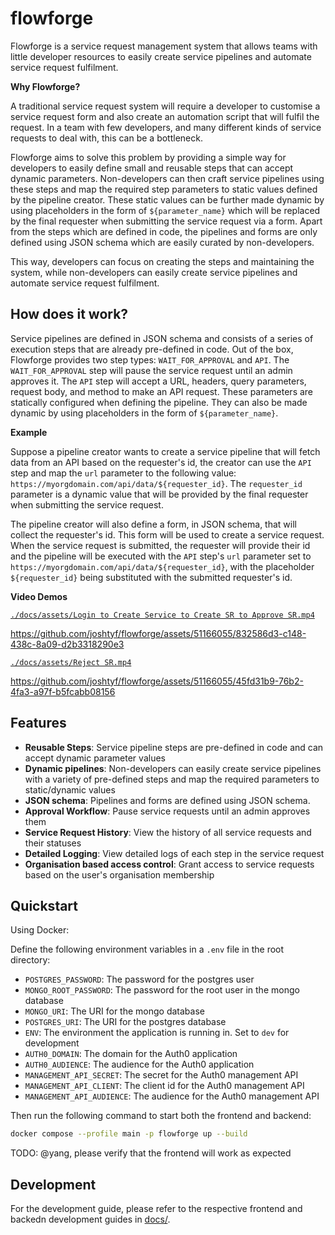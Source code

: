 # flowforge

Flowforge is a service request management system that allows teams with little developer resources to easily create service pipelines and automate service request fulfilment.

**Why Flowforge?**

A traditional service request system will require a developer to customise a service request form and also create an automation script that will fulfil the request. In a team with few developers, and many different kinds of service requests to deal with, this can be a bottleneck.

Flowforge aims to solve this problem by providing a simple way for developers to easily define small and reusable steps that can accept dynamic parameters. Non-developers can then craft service pipelines using these steps and map the required step parameters to static values defined by the pipeline creator. These static values can be further made dynamic by using placeholders in the form of `${parameter_name}` which will be replaced by the final requester when submitting the service request via a form. Apart from the steps which are defined in code, the pipelines and forms are only defined using JSON schema which are easily curated by non-developers.

This way, developers can focus on creating the steps and maintaining the system, while non-developers can easily create service pipelines and automate service request fulfilment.

## How does it work?

Service pipelines are defined in JSON schema and consists of a series of execution steps that are already pre-defined in code. Out of the box, Flowforge provides two step types: `WAIT_FOR_APPROVAL` and `API`. The `WAIT_FOR_APPROVAL` step will pause the service request until an admin approves it. The `API` step will accept a URL, headers, query parameters, request body, and method to make an API request. These parameters are statically configured when defining the pipeline. They can also be made dynamic by using placeholders in the form of `${parameter_name}`.

**Example**

Suppose a pipeline creator wants to create a service pipeline that will fetch data from an API based on the requester's id, the creator can use the `API` step and map the `url` parameter to the following value: `https://myorgdomain.com/api/data/${requester_id}`. The `requester_id` parameter is a dynamic value that will be provided by the final requester when submitting the service request.

The pipeline creator will also define a form, in JSON schema, that will collect the requester's id. This form will be used to create a service request. When the service request is submitted, the requester will provide their id and the pipeline will be executed with the `API` step's `url` parameter set to `https://myorgdomain.com/api/data/${requester_id}`, with the placeholder `${requester_id}` being substituted with the submitted requester's id.

**Video Demos**

[`./docs/assets/Login to Create Service to Create SR to Approve SR.mp4`](./docs/assets/Login%20to%20Create%20Service%20to%20Create%20SR%20to%20Approve%20SR.mp4)

https://github.com/joshtyf/flowforge/assets/51166055/832586d3-c148-438c-8a09-d2b3318290e3

[`./docs/assets/Reject SR.mp4`](./docs/assets/Reject%20SR.mp4)

https://github.com/joshtyf/flowforge/assets/51166055/45fd31b9-76b2-4fa3-a97f-b5fcabb08156

## Features

- **Reusable Steps**: Service pipeline steps are pre-defined in code and can accept dynamic parameter values
- **Dynamic pipelines**: Non-developers can easily create service pipelines with a variety of pre-defined steps and map the required parameters to static/dynamic values
- **JSON schema**: Pipelines and forms are defined using JSON schema.
- **Approval Workflow**: Pause service requests until an admin approves them
- **Service Request History**: View the history of all service requests and their statuses
- **Detailed Logging**: View detailed logs of each step in the service request
- **Organisation based access control**: Grant access to service requests based on the user's organisation membership

## Quickstart

Using Docker:

Define the following environment variables in a `.env` file in the root directory:

- `POSTGRES_PASSWORD`: The password for the postgres user
- `MONGO_ROOT_PASSWORD`: The password for the root user in the mongo database
- `MONGO_URI`: The URI for the mongo database
- `POSTGRES_URI`: The URI for the postgres database
- `ENV`: The environment the application is running in. Set to `dev` for development
- `AUTH0_DOMAIN`: The domain for the Auth0 application
- `AUTH0_AUDIENCE`: The audience for the Auth0 application
- `MANAGEMENT_API_SECRET`: The secret for the Auth0 management API
- `MANAGEMENT_API_CLIENT`: The client id for the Auth0 management API
- `MANAGEMENT_API_AUDIENCE`: The audience for the Auth0 management API

Then run the following command to start both the frontend and backend:

```bash
docker compose --profile main -p flowforge up --build
```

TODO: @yang, please verify that the frontend will work as expected

## Development

For the development guide, please refer to the respective frontend and backedn development guides in [docs/](./docs/).

